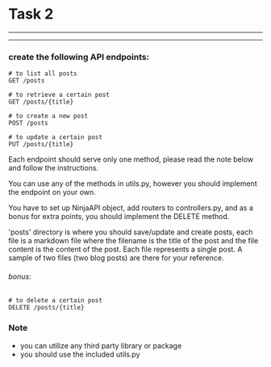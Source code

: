 # Task 2

---
---

### create the following API endpoints:

```
# to list all posts
GET /posts

# to retrieve a certain post
GET /posts/{title}

# to create a new post
POST /posts

# to update a certain post
PUT /posts/{title}
```

Each endpoint should serve only one method, please read the note below and follow the instructions.

You can use any of the methods in utils.py, however you should implement the endpoint on your own.

You have to set up NinjaAPI object, add routers to controllers.py, and as a bonus for extra points, you should implement
the DELETE method.

'posts' directory is where you should save/update and create posts, each file is a markdown file where the filename is
the title of the post and the file content is the content of the post. Each file represents a single post. A sample of
two files (two blog posts) are there for your reference.

###### bonus:

```
# to delete a certain post
DELETE /posts/{title}
```

### Note

* you can utilize any third party library or package
* you should use the included utils.py